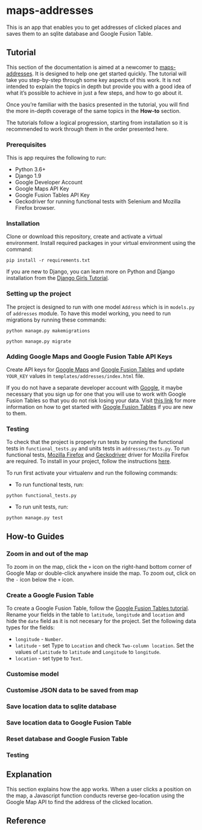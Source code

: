 # maps-addresses
This is an app that enables you to get addresses of clicked places and saves
them to an sqlite database and Google Fusion Table.

## Tutorial
This section of the documentation is aimed at a newcomer to [maps-addresses](https://github.com/amakarudze/sherpany-task).
It is designed to help one get started quickly. The tutorial will take you step-by-step through some key aspects of
this work. It is not intended to explain the topics in depth but provide you with a good idea of what it’s possible
to achieve in just a few steps, and how to go about it.

Once you’re familiar with the basics presented in the tutorial, you will find the more in-depth coverage of the
same topics in the **How-to** section.

The tutorials follow a logical progression, starting from installation so it is recommended to work through them in
the order presented here.

### Prerequisites
This is app requires the following to run:
 - Python 3.6+
 - Django 1.9
 - Google Developer Account
 - Google Maps API Key
 - Google Fusion Tables API Key
 - Geckodriver for running functional tests with Selenium and Mozilla Firefox browser.

### Installation
Clone or download this repository, create and activate a virtual environment. Install required packages
in your virtual environment using the command:

 `pip install -r requirements.txt`

If you are new to Django, you can learn  more on Python and Django installation from the
  [Django Girls Tutorial](https://tutorial.djangogirls.org/en/installation/).

### Setting up the project
The project is designed to run with one model `Address` which is in `models.py` of `addresses` module. To have this
 model working, you need to run migrations by running these commands:

 `python manage.py makemigrations`

 `python manage.py migrate`

### Adding Google Maps and Google Fusion Table API Keys
Create API keys for [Google Maps](https://developers.google.com/maps/documentation/javascript/get-api-key) and
[Google Fusion Tables](https://developers.google.com/fusiontables/docs/v1/using#APIKey) and update
`YOUR_KEY` values in `templates/addresses/index.html` file.

If you do not have a separate developer account with [Google](https://mail.google.com), it maybe necessary that
you sign up for one that you will use to work with Google Fusion Tables so that you do not risk losing your data.
Visit [this link](https://support.google.com/fusiontables/answer/184641?hl=en) for more information on how to get started with
[Google Fusion Tables](https://support.google.com/fusiontables/answer/184641?hl=en) if you are new to them.

### Testing
To check that the project is properly run tests by running the functional tests in `functional_tests.py` and units tests
in `addresses/tests.py`. To run functional tests, [Mozilla Firefox](https://www.mozilla.org/firefox/) and
[Geckodriver](https://github.com/mozilla/geckodriver/releases) driver for Mozilla Firefox are required.
To install in your project, follow the instructions
[here](https://www.obeythetestinggoat.com/book/pre-requisite-installations.html#_installing_django_and_selenium).

To run first activate your virtualenv and run the following commands:

- To run functional tests, run:

`python functional_tests.py`

- To run unit tests, run:

`python manage.py test`


## How-to Guides
### Zoom in and out of the map
To zoom in on the map, click the `+` icon on the right-hand  bottom corner of Google Map or double-click anywhere
inside the map. To zoom out, click on the `-` icon below the `+` icon.

### Create a Google Fusion Table
To create a Google Fusion Table, follow the [Google Fusion Tables tutorial](https://support.google.com/fusiontables/answer/184641?hl=en). Rename your fields in the table to `latitude`,
 `longitude` and `location` and hide the `date` field as it is not necesary for the project. Set the following
 data types for the fields:
 - `longitude` - `Number`.
 - `latitude` -  set Type to `Location` and check `Two-column location`. Set the values of `Latitude` to `latitude`
 and `Longitude` to `longitude`.
 - `location` - set type to `Text`.

### Customise model

### Customise JSON data to be saved from map

### Save location data to sqlite database

### Save location data to Google Fusion Table

### Reset database and Google Fusion Table

### Testing

## Explanation
This section explains how the app works. When a user clicks a position on the map, a Javascript function conducts
reverse geo-location using the Google Map API to find the address of the clicked location.

## Reference

